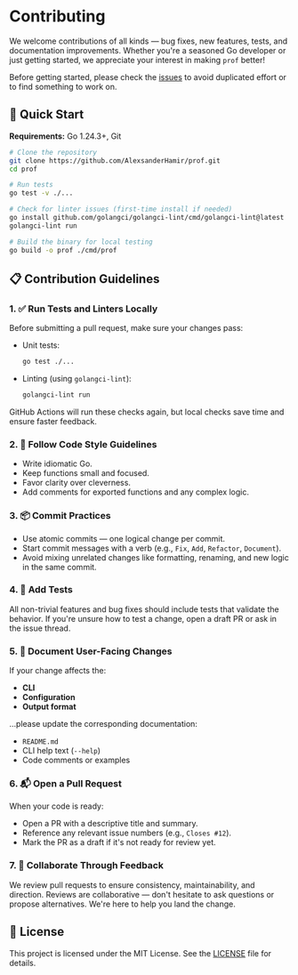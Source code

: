 # Contributing

We welcome contributions of all kinds — bug fixes, new features, tests, and documentation improvements. Whether you're a seasoned Go developer or just getting started, we appreciate your interest in making `prof` better!

Before getting started, please check the [issues](https://github.com/AlexsanderHamir/prof/issues) to avoid duplicated effort or to find something to work on.


## 🔧 Quick Start

**Requirements:** Go 1.24.3+, Git

```bash
# Clone the repository
git clone https://github.com/AlexsanderHamir/prof.git
cd prof

# Run tests
go test -v ./...

# Check for linter issues (first-time install if needed)
go install github.com/golangci/golangci-lint/cmd/golangci-lint@latest
golangci-lint run

# Build the binary for local testing
go build -o prof ./cmd/prof
```


## 📋 Contribution Guidelines

### 1. ✅ Run Tests and Linters Locally

Before submitting a pull request, make sure your changes pass:

* Unit tests:

  ```bash
  go test ./...
  ```
* Linting (using `golangci-lint`):

  ```bash
  golangci-lint run
  ```

GitHub Actions will run these checks again, but local checks save time and ensure faster feedback.


### 2. 🎯 Follow Code Style Guidelines

* Write idiomatic Go.
* Keep functions small and focused.
* Favor clarity over cleverness.
* Add comments for exported functions and any complex logic.


### 3. 📦 Commit Practices

* Use atomic commits — one logical change per commit.
* Start commit messages with a verb (e.g., `Fix`, `Add`, `Refactor`, `Document`).
* Avoid mixing unrelated changes like formatting, renaming, and new logic in the same commit.


### 4. 🧪 Add Tests

All non-trivial features and bug fixes should include tests that validate the behavior. If you're unsure how to test a change, open a draft PR or ask in the issue thread.


### 5. 📝 Document User-Facing Changes

If your change affects the:

* **CLI**
* **Configuration**
* **Output format**

…please update the corresponding documentation:

* `README.md`
* CLI help text (`--help`)
* Code comments or examples


### 6. 📬 Open a Pull Request

When your code is ready:

* Open a PR with a descriptive title and summary.
* Reference any relevant issue numbers (e.g., `Closes #12`).
* Mark the PR as a draft if it's not ready for review yet.


### 7. 💬 Collaborate Through Feedback

We review pull requests to ensure consistency, maintainability, and direction. Reviews are collaborative — don't hesitate to ask questions or propose alternatives. We're here to help you land the change.

## 📄 License

This project is licensed under the MIT License. See the [LICENSE](LICENSE) file for details.
